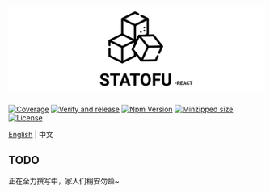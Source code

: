 <h1 align="center">
  <img src="./assets/fa668bd880860a5790b4a5bc0d1d0f40adebd47d.jpg" alt="Statofu React" />
</h1>

[![Coverage](https://img.shields.io/codecov/c/github/statofu/statofu-react/latest)](https://codecov.io/gh/statofu/statofu-react)
[![Verify and release](https://img.shields.io/github/actions/workflow/status/statofu/statofu-react/verify-and-release.yml?branch=latest&label=verify%20and%20release)](https://github.com/statofu/statofu-react/actions/workflows/verify-and-release.yml)
[![Npm Version](https://img.shields.io/npm/v/statofu-react)](https://npmjs.com/package/statofu-react)
[![Minzipped size](https://img.shields.io/bundlephobia/minzip/statofu-react)](https://bundlephobia.com/package/statofu-react)
[![License](https://img.shields.io/github/license/statofu/statofu-react)](./LICENSE)

[English](./README.md) | 中文

## TODO

正在全力撰写中，家人们稍安勿躁~
